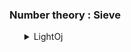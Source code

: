 <h3>Number theory : Sieve</h3>
<ul>
	<details>
		<summary>LightOj</summary>
		<ol>
			<li>Problem: <a href="https://lightoj.com/problem/goldbach-s-conjecture">1259 Goldbach's Conjecture</a></li>
			<ul>
				<li>Solution: <a href="../../../LightOj/1259_Goldbach's_Conjecture.md">1035 Intelligent Factorial Factorization</a></li>
			</ul>
		</ol>
	</details>
</ul>